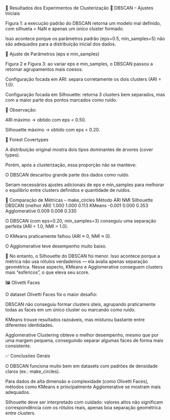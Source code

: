🧪 Resultados dos Experimentos de Clusterização
🔹 DBSCAN – Ajustes Iniciais

Figura 1: a execução padrão do DBSCAN retorna um modelo mal definido, com silhueta = NaN e apenas um único cluster formado.

Isso acontece porque os parâmetros padrão (eps=0.5, min_samples=5) não são adequados para a distribuição inicial dos dados.

🔹 Ajuste de Parâmetros (eps e min_samples)

Figura 2 e Figura 3: ao variar eps e min_samples, o DBSCAN passou a retornar agrupamentos mais coesos:

Configuração focada em ARI: separa corretamente os dois clusters (ARI = 1.0).

Configuração focada em Silhouette: retorna 3 clusters bem separados, mas com a maior parte dos pontos marcados como ruído.

📌 Observação:

ARI máximo → obtido com eps < 0.50.

Silhouette máximo → obtido com eps < 0.20.

🌲 Forest Covertypes

A distribuição original mostra dois tipos dominantes de árvores (cover types).

Porém, após a clusterização, essa proporção não se manteve:

O DBSCAN descartou grande parte dos dados como ruído.

Seriam necessários ajustes adicionais de eps e min_samples para melhorar o equilíbrio entre clusters definidos e quantidade de ruídos.

🔵 Comparação de Métricas – make_circles
Método	ARI	NMI	Silhouette
DBSCAN (melhor ARI)	1.000	1.000	0.113
KMeans	-0.001	0.000	0.353
Agglomerative	0.009	0.008	0.330

O DBSCAN (com eps=0.20, min_samples=3) conseguiu uma separação perfeita (ARI = 1.0, NMI = 1.0).

O KMeans praticamente falhou (ARI ≈ 0, NMI ≈ 0).

O Agglomerative teve desempenho muito baixo.

📌 No entanto, o Silhouette do DBSCAN foi menor. Isso acontece porque a métrica não usa rótulos verdadeiros — ela avalia apenas separação geométrica. Nesse aspecto, KMeans e Agglomerative conseguem clusters mais “esféricos”, o que eleva seu score.

🖼️ Olivetti Faces

O dataset Olivetti Faces foi o maior desafio:

DBSCAN não conseguiu formar clusters úteis, agrupando praticamente todas as faces em um único cluster ou marcando como ruído.

KMeans trouxe resultados razoáveis, mas misturou bastante entre diferentes identidades.

Agglomerative Clustering obteve o melhor desempenho, mesmo que por uma margem pequena, conseguindo separar algumas faces de forma mais consistente.

✅ Conclusões Gerais

O DBSCAN funciona muito bem em datasets com padrões de densidade claros (ex.: make_circles).

Para dados de alta dimensão e complexidade (como Olivetti Faces), métodos como KMeans e principalmente Agglomerative se mostram mais adequados.

Silhouette deve ser interpretado com cuidado: valores altos não significam correspondência com os rótulos reais, apenas boa separação geométrica entre clusters.
